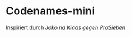 # Codenames-mini

Inspiriert durch *[Joko nd Klaas gegen ProSieben](https://www.youtube.com/watch?v=Dn3Rx_MKBjw)*
